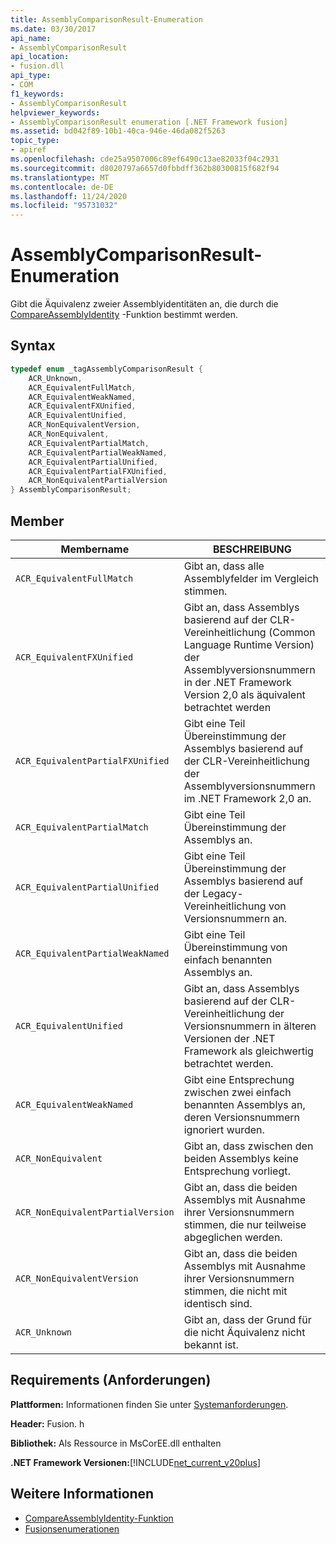 ```yaml
---
title: AssemblyComparisonResult-Enumeration
ms.date: 03/30/2017
api_name:
- AssemblyComparisonResult
api_location:
- fusion.dll
api_type:
- COM
f1_keywords:
- AssemblyComparisonResult
helpviewer_keywords:
- AssemblyComparisonResult enumeration [.NET Framework fusion]
ms.assetid: bd042f89-10b1-40ca-946e-46da082f5263
topic_type:
- apiref
ms.openlocfilehash: cde25a9507006c89ef6490c13ae82033f04c2931
ms.sourcegitcommit: d8020797a6657d0fbbdff362b80300815f682f94
ms.translationtype: MT
ms.contentlocale: de-DE
ms.lasthandoff: 11/24/2020
ms.locfileid: "95731032"
---
```

# <a name="assemblycomparisonresult-enumeration"></a>AssemblyComparisonResult-Enumeration

Gibt die Äquivalenz zweier Assemblyidentitäten an, die durch die [CompareAssemblyIdentity](compareassemblyidentity-function.md) -Funktion bestimmt werden.  
  
## <a name="syntax"></a>Syntax  
  
```cpp  
typedef enum _tagAssemblyComparisonResult {  
    ACR_Unknown,
    ACR_EquivalentFullMatch,  
    ACR_EquivalentWeakNamed,  
    ACR_EquivalentFXUnified,  
    ACR_EquivalentUnified,
    ACR_NonEquivalentVersion,  
    ACR_NonEquivalent,
    ACR_EquivalentPartialMatch,  
    ACR_EquivalentPartialWeakNamed,
    ACR_EquivalentPartialUnified,  
    ACR_EquivalentPartialFXUnified,  
    ACR_NonEquivalentPartialVersion
} AssemblyComparisonResult;  
```  
  
## <a name="members"></a>Member  
  
|Membername|BESCHREIBUNG|  
|-----------------|-----------------|  
|`ACR_EquivalentFullMatch`|Gibt an, dass alle Assemblyfelder im Vergleich stimmen.|  
|`ACR_EquivalentFXUnified`|Gibt an, dass Assemblys basierend auf der CLR-Vereinheitlichung (Common Language Runtime Version) der Assemblyversionsnummern in der .NET Framework Version 2,0 als äquivalent betrachtet werden|  
|`ACR_EquivalentPartialFXUnified`|Gibt eine Teil Übereinstimmung der Assemblys basierend auf der CLR-Vereinheitlichung der Assemblyversionsnummern im .NET Framework 2,0 an.|  
|`ACR_EquivalentPartialMatch`|Gibt eine Teil Übereinstimmung der Assemblys an.|  
|`ACR_EquivalentPartialUnified`|Gibt eine Teil Übereinstimmung der Assemblys basierend auf der Legacy-Vereinheitlichung von Versionsnummern an.|  
|`ACR_EquivalentPartialWeakNamed`|Gibt eine Teil Übereinstimmung von einfach benannten Assemblys an.|  
|`ACR_EquivalentUnified`|Gibt an, dass Assemblys basierend auf der CLR-Vereinheitlichung der Versionsnummern in älteren Versionen der .NET Framework als gleichwertig betrachtet werden.|  
|`ACR_EquivalentWeakNamed`|Gibt eine Entsprechung zwischen zwei einfach benannten Assemblys an, deren Versionsnummern ignoriert wurden.|  
|`ACR_NonEquivalent`|Gibt an, dass zwischen den beiden Assemblys keine Entsprechung vorliegt.|  
|`ACR_NonEquivalentPartialVersion`|Gibt an, dass die beiden Assemblys mit Ausnahme ihrer Versionsnummern stimmen, die nur teilweise abgeglichen werden.|  
|`ACR_NonEquivalentVersion`|Gibt an, dass die beiden Assemblys mit Ausnahme ihrer Versionsnummern stimmen, die nicht mit identisch sind.|  
|`ACR_Unknown`|Gibt an, dass der Grund für die nicht Äquivalenz nicht bekannt ist.|  
  
## <a name="requirements"></a>Requirements (Anforderungen)  

 **Plattformen:** Informationen finden Sie unter [Systemanforderungen](../../get-started/system-requirements.md).  
  
 **Header:** Fusion. h  
  
 **Bibliothek:** Als Ressource in MsCorEE.dll enthalten  
  
 **.NET Framework Versionen:**[!INCLUDE[net_current_v20plus](../../../../includes/net-current-v20plus-md.md)]  
  
## <a name="see-also"></a>Weitere Informationen

- [CompareAssemblyIdentity-Funktion](compareassemblyidentity-function.md)
- [Fusionsenumerationen](fusion-enumerations.md)

